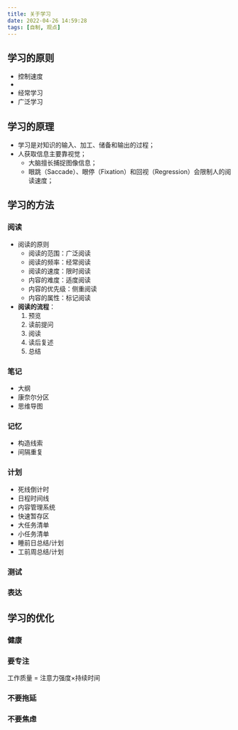 ```yaml
---
title: 关于学习
date: 2022-04-26 14:59:28
tags: [自制, 观点]
---
```


## 学习的原则

- 控制速度
- 
- 经常学习
- 广泛学习
## 学习的原理

- 学习是对知识的输入、加工、储备和输出的过程；
- 人获取信息主要靠视觉；
  - 大脑擅长捕捉图像信息；
  - 眼跳（Saccade）、眼停（Fixation）和回视（Regression）会限制人的阅读速度；
  



## 学习的方法

### 阅读

- 阅读的原则
  - 阅读的范围：广泛阅读
  - 阅读的频率：经常阅读
  - 阅读的速度：限时阅读
  - 内容的难度：适度阅读
  - 内容的优先级：侧重阅读
  - 内容的属性：标记阅读
- **阅读的流程**：
  1. 预览
  2. 读前提问
  3. 阅读
  4. 读后复述
  5. 总结

### 笔记

- 大纲
- 康奈尔分区
- 思维导图

### 记忆

- 构造线索
- 间隔重复

### 计划

- 死线倒计时
- 日程时间线
- 内容管理系统
- 快速暂存区
- 大任务清单
- 小任务清单
- 睡前日总结/计划
- 工前周总结/计划

### 测试


### 表达

## 学习的优化

### 健康

### 要专注

工作质量 = 注意力强度×持续时间

### 不要拖延

### 不要焦虑

